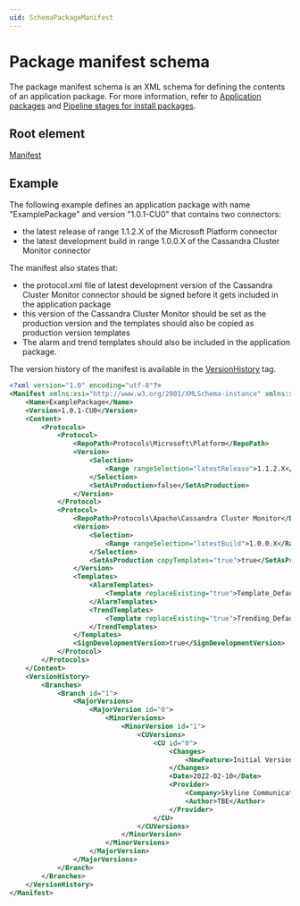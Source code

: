 ```yaml
---
uid: SchemaPackageManifest
---
```


# Package manifest schema

The package manifest schema is an XML schema for defining the contents of an application package. For more information, refer to [Application packages](xref:ApplicationPackages) and [Pipeline stages for install packages](xref:Pipeline_stages_for_install_packages).

## Root element

[Manifest](xref:Manifest)

## Example

The following example defines an application package with name "ExamplePackage" and version "1.0.1-CU0" that contains two connectors:

- the latest release of range 1.1.2.X of the Microsoft Platform connector
- the latest development build in range 1.0.0.X of the Cassandra Cluster Monitor connector

The manifest also states that:

- the protocol.xml file of latest development version of the Cassandra Cluster Monitor connector should be signed before it gets included in the application package
- this version of the Cassandra Cluster Monitor should be set as the production version and the templates should also be copied as production version templates
- The alarm and trend templates should also be included in the application package.

The version history of the manifest is available in the [VersionHistory](xref:Manifest.VersionHistory) tag.

```xml
<?xml version="1.0" encoding="utf-8"?>
<Manifest xmlns:xsi="http://www.w3.org/2001/XMLSchema-instance" xmlns:xsd="http://www.w3.org/2001/XMLSchema" xmlns="http://www.skyline.be/packageManifest">
	<Name>ExamplePackage</Name>
	<Version>1.0.1-CU0</Version>
	<Content>
		<Protocols>
			<Protocol>
				<RepoPath>Protocols\Microsoft\Platform</RepoPath>
				<Version>
					<Selection>
						<Range rangeSelection="latestRelease">1.1.2.X</Range>
					</Selection>
					<SetAsProduction>false</SetAsProduction>
				</Version>
			</Protocol>
			<Protocol>
				<RepoPath>Protocols\Apache\Cassandra Cluster Monitor</RepoPath>
				<Version>
					<Selection>
						<Range rangeSelection="latestBuild">1.0.0.X</Range>
					</Selection>
					<SetAsProduction copyTemplates="true">true</SetAsProduction>
				</Version>
				<Templates>
					<AlarmTemplates>
						<Template replaceExisting="true">Template_Default</Template>
					</AlarmTemplates>
					<TrendTemplates>
						<Template replaceExisting="true">Trending_Default</Template>
					</TrendTemplates>
				</Templates>
				<SignDevelopmentVersion>true</SignDevelopmentVersion>
			</Protocol>
		</Protocols>
	</Content>
	<VersionHistory>
		<Branches>
			<Branch id="1">
				<MajorVersions>
					<MajorVersion id="0">
						<MinorVersions>
							<MinorVersion id="1">
								<CUVersions>
									<CU id="0">
										<Changes>
											<NewFeature>Initial Version</NewFeature>
										</Changes>
										<Date>2022-02-10</Date>
										<Provider>
											<Company>Skyline Communications</Company>
											<Author>TBE</Author>
										</Provider>
									</CU>
								</CUVersions>
							</MinorVersion>
						</MinorVersions>
					</MajorVersion>
				</MajorVersions>
			</Branch>
		</Branches>
	</VersionHistory>
</Manifest>
```
